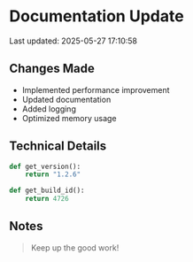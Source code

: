 # Documentation Update

Last updated: 2025-05-27 17:10:58

## Changes Made
- Implemented performance improvement
- Updated documentation
- Added logging
- Optimized memory usage

## Technical Details
```python
def get_version():
    return "1.2.6"

def get_build_id():
    return 4726
```

## Notes
> Keep up the good work!

